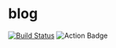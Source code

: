# blog

[![Build Status](https://img.shields.io/travis/com/gaoming714/blog?style=for-the-badge)](https://travis-ci.com/gaoming714/blog)
![Action Badge](https://github.com/gaoming714/blog/workflows/Hexo%20github%20pages/badge.svg)

